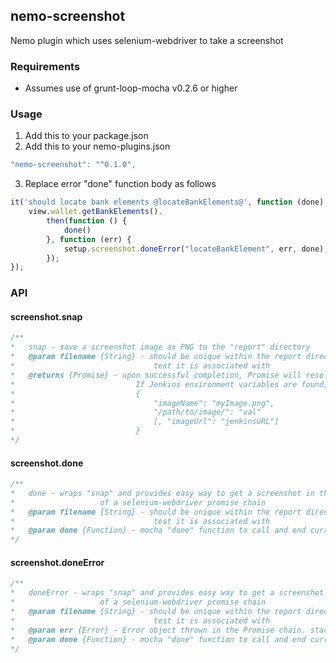 ## nemo-screenshot

Nemo plugin which uses selenium-webdriver to take a screenshot

### Requirements

* Assumes use of grunt-loop-mocha v0.2.6 or higher

### Usage

1. Add this to your package.json
2. Add this to your nemo-plugins.json


```javascript
"nemo-screenshot": "^0.1.0",
```

3. Replace error "done" function body as follows

```javascript
it('should locate bank elements @locateBankElements@', function (done) {
	view.wallet.getBankElements().
		then(function () {
			done()
		}, function (err) {
			setup.screenshot.doneError("locateBankElement", err, done);
		});
});
```

### API

#### screenshot.snap

```javascript
/**
*	snap - save a screenshot image as PNG to the "report" directory
*	@param filename {String} - should be unique within the report directory and indicate which
*								test it is associated with
*	@returns {Promise} - upon successful completion, Promise will resolve to a JSON object as below.
*							If Jenkins environment variables are found, imageUrl will be added
*							{
*								"imageName": "myImage.png", 
*								"/path/to/image/": "val" 
*								[, "imageUrl": "jenkinsURL"]
*							}
*/
```

#### screenshot.done

```javascript
/**
*	done - wraps "snap" and provides easy way to get a screenshot in the "resolved" callback 
*					of a selenium-webdriver promise chain
*	@param filename {String} - should be unique within the report directory and indicate which
*								test it is associated with
*	@param done {Function} - mocha "done" function to call and end current test execution
*/
```

#### screenshot.doneError

```javascript
/**
*	doneError - wraps "snap" and provides easy way to get a screenshot in the "rejected" callback 
*					of a selenium-webdriver promise chain
*	@param filename {String} - should be unique within the report directory and indicate which
*								test it is associated with
*	@param err {Error} - Error object thrown in the Promise chain. stack will be modified with image information
*	@param done {Function} - mocha "done" function to call and end current test execution
*/
```
